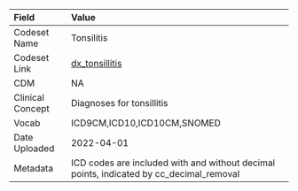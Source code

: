 |Field            |Value                                                                                   |
|:----------------|:---------------------------------------------------------------------------------------|
|Codeset Name     |Tonsilitis                                                                              |
|Codeset Link     |[dx_tonsillitis](https://github.com/PEDSnet/Variable-Dictionary/blob/main/conditions/dx_tonsillitis.csv)|
|CDM              |NA                                                                                      |
|Clinical Concept |Diagnoses for tonsillitis                                                               |
|Vocab            |ICD9CM,ICD10,ICD10CM,SNOMED                                                             |
|Date Uploaded    |2022-04-01                                                                              |
|Metadata         |ICD codes are included with and without decimal points, indicated by cc_decimal_removal |
